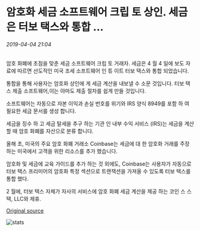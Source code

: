 # 암호화 세금 소프트웨어 크립 토 상인. 세금은 터보 택스와 통합 ...

###### 2019-04-04 21:04

암호 화폐에 초점을 맞춘 세금 소프트웨어 크립 토 거래자. 세금은 4 월 4 일에 보도 자료에 따르면 선도적인 미국 조세 소프트웨어 인 튜 이트 터보 택스와 통합 되었습니다.

통합을 통해 사용자는 암호화 상인에 게 세금 계산을 내보낼 수 소문 것입니다. 터보 택스 제출 소프트웨어,이는 아마도 제출 절차를 쉽게 만들 것입니다.

소프트웨어는 자동으로 자본 이익과 손실 번호를 위기와 IRS 양식 8949를 포함 하 여 필요한 세금 문서를 생성 합니다.

세금을 징수 하 고 세금 탈세을 추구 하는 기관 인 내부 수익 서비스 (IRS)는 세금을 계산할 때 암호 화폐를 자산으로 분류 합니다.

올해 초, 미국의 주요 암호 화폐 거래소 Coinbase는 세금에 대 한 암호화 거래를 주장 하는 미국에서 고객을 위한 리소스를 추가 했습니다.

암호화 및 세금에 교육 가이드를 추가 하는 것 외에도, Coinbase는 사용자가 자동으로 터보 택스 프리미어의 암호화 특정 섹션으로 트랜잭션을 가져올 수 있도록 터보 택스를 통합 했다.

2 월에, 터보 택스 자체가 자사의 서비스에 암호 화폐 세금 계산을 제공 하는 코인 스 스택, LLC와 제휴.

[Original source](https://cointelegraph.com/news/crypto-tax-software-cryptotradertax-integrates-with-turbotax)

![stats](https://c.statcounter.com/11760860/0/a89fa40b/1/ "stats")